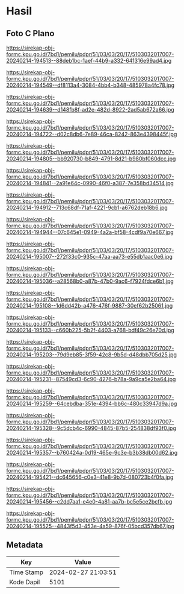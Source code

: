 # Hasil

## Foto C Plano

https://sirekap-obj-formc.kpu.go.id/7bd1/pemilu/pdpr/51/03/03/20/17/5103032017007-20240214-194513--88deb1bc-1aef-44b9-a332-641316e99ad4.jpg

https://sirekap-obj-formc.kpu.go.id/7bd1/pemilu/pdpr/51/03/03/20/17/5103032017007-20240214-194549--df8113a4-3084-4bb4-b348-485978a4fc78.jpg

https://sirekap-obj-formc.kpu.go.id/7bd1/pemilu/pdpr/51/03/03/20/17/5103032017007-20240214-194639--d148fb8f-ad2e-482d-8922-2ad5ab672a66.jpg

https://sirekap-obj-formc.kpu.go.id/7bd1/pemilu/pdpr/51/03/03/20/17/5103032017007-20240214-194722--d02c8db6-7e89-46ca-8242-863e4398445f.jpg

https://sirekap-obj-formc.kpu.go.id/7bd1/pemilu/pdpr/51/03/03/20/17/5103032017007-20240214-194805--bb920730-b849-4791-8d21-b980bf060dcc.jpg

https://sirekap-obj-formc.kpu.go.id/7bd1/pemilu/pdpr/51/03/03/20/17/5103032017007-20240214-194841--2a91e64c-0990-46f0-a387-7e358bd34514.jpg

https://sirekap-obj-formc.kpu.go.id/7bd1/pemilu/pdpr/51/03/03/20/17/5103032017007-20240214-194912--713c68df-71af-4221-9cb1-a6762deb18b6.jpg

https://sirekap-obj-formc.kpu.go.id/7bd1/pemilu/pdpr/51/03/03/20/17/5103032017007-20240214-194944--07c645e1-0949-4a2a-bf58-4cdf9a70e667.jpg

https://sirekap-obj-formc.kpu.go.id/7bd1/pemilu/pdpr/51/03/03/20/17/5103032017007-20240214-195007--272f33c0-935c-47aa-aa73-e55db1aac0e6.jpg

https://sirekap-obj-formc.kpu.go.id/7bd1/pemilu/pdpr/51/03/03/20/17/5103032017007-20240214-195036--a28568b0-a87b-47b0-9ac6-f7924fdce6b1.jpg

https://sirekap-obj-formc.kpu.go.id/7bd1/pemilu/pdpr/51/03/03/20/17/5103032017007-20240214-195108--1d6dd42b-a476-476f-9887-30ef62b25061.jpg

https://sirekap-obj-formc.kpu.go.id/7bd1/pemilu/pdpr/51/03/03/20/17/5103032017007-20240214-195133--c660b225-5b2f-4403-a768-bdf49c26e70d.jpg

https://sirekap-obj-formc.kpu.go.id/7bd1/pemilu/pdpr/51/03/03/20/17/5103032017007-20240214-195203--79d9eb85-3f59-42c8-9b5d-d48dbb705d25.jpg

https://sirekap-obj-formc.kpu.go.id/7bd1/pemilu/pdpr/51/03/03/20/17/5103032017007-20240214-195231--87549cd3-6c90-4276-b78a-9a9ca5e2ba64.jpg

https://sirekap-obj-formc.kpu.go.id/7bd1/pemilu/pdpr/51/03/03/20/17/5103032017007-20240214-195259--64cebdba-351e-4394-bb6c-480c33947d9a.jpg

https://sirekap-obj-formc.kpu.go.id/7bd1/pemilu/pdpr/51/03/03/20/17/5103032017007-20240214-195328--9c5dcb4c-6990-4845-87b5-254838df93f0.jpg

https://sirekap-obj-formc.kpu.go.id/7bd1/pemilu/pdpr/51/03/03/20/17/5103032017007-20240214-195357--b760424a-0d19-465e-9c3e-b3b38db00d62.jpg

https://sirekap-obj-formc.kpu.go.id/7bd1/pemilu/pdpr/51/03/03/20/17/5103032017007-20240214-195421--dc645656-c0e3-41e8-9b7d-080723b4f0fa.jpg

https://sirekap-obj-formc.kpu.go.id/7bd1/pemilu/pdpr/51/03/03/20/17/5103032017007-20240214-195456--c2dd7aa1-e4e0-4a81-aa7b-bc5e5ce2bcfb.jpg

https://sirekap-obj-formc.kpu.go.id/7bd1/pemilu/pdpr/51/03/03/20/17/5103032017007-20240214-195525--4843f5d3-453e-4a59-876f-05bcd357db67.jpg


## Metadata

| Key        | Value               |
| ---------- | ------------------- |
| Time Stamp | 2024-02-27 21:03:51 |
| Kode Dapil | 5101                |



